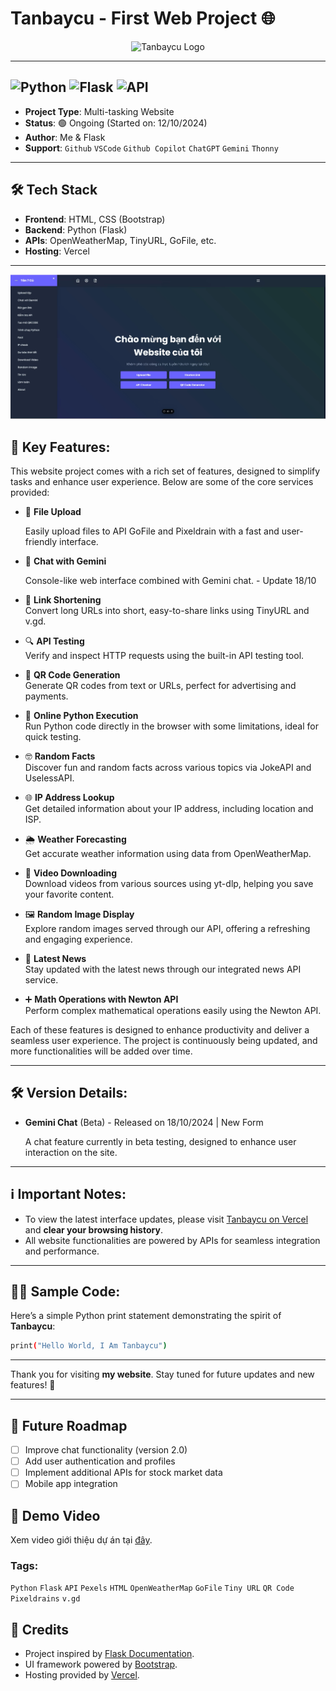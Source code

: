 
# Tanbaycu - First Web Project 🌐
<p align="center">
  <img src="https://i.postimg.cc/mZm3WQJJ/Tan-7-cu-1.png" alt="Tanbaycu Logo" width="400"/>
</p>

---
![Python](https://img.shields.io/badge/Python-3.9-blue)
![Flask](https://img.shields.io/badge/Flask-2.0-lightgrey)
![API](https://img.shields.io/badge/API-Enabled-green)
---
- **Project Type**: Multi-tasking Website  
- **Status**: 🟢 Ongoing (Started on: 12/10/2024)  
- **Author**: Me & Flask
- **Support**: `Github` `VSCode` `Github Copilot` `ChatGPT` `Gemini` `Thonny`

--- 
## 🛠️ Tech Stack

- **Frontend**: HTML, CSS (Bootstrap)
- **Backend**: Python (Flask)
- **APIs**: OpenWeatherMap, TinyURL, GoFile, etc.
- **Hosting**: Vercel
---
![Chào em](static/mota.jpg)

## 🚀 Key Features:

This website project comes with a rich set of features, designed to simplify tasks and enhance user experience. Below are some of the core services provided:

- 📁 **File Upload** 

  Easily upload files to API GoFile and Pixeldrain with a fast and user-friendly interface.

- 🤖 **Chat with Gemini**

  Console-like web interface combined with Gemini chat. - Update 18/10

- 🔗 **Link Shortening**  
  Convert long URLs into short, easy-to-share links using TinyURL and v.gd.

- 🔍 **API Testing**  
  Verify and inspect HTTP requests using the built-in API testing tool.

- 📱 **QR Code Generation**  
  Generate QR codes from text or URLs, perfect for advertising and payments.

- 🐍 **Online Python Execution**  
  Run Python code directly in the browser with some limitations, ideal for quick testing.

- 🤓 **Random Facts**  
  Discover fun and random facts across various topics via JokeAPI and UselessAPI.

- 🌐 **IP Address Lookup**  
  Get detailed information about your IP address, including location and ISP.

- 🌦️ **Weather Forecasting**  
  Get accurate weather information using data from OpenWeatherMap.

- 🎥 **Video Downloading**  
  Download videos from various sources using yt-dlp, helping you save your favorite content.

- 🖼️ **Random Image Display**  
  Explore random images served through our API, offering a refreshing and engaging experience.

- 📰 **Latest News**  
  Stay updated with the latest news through our integrated news API service.

- ➕ **Math Operations with Newton API**  
  Perform complex mathematical operations easily using the Newton API.

Each of these features is designed to enhance productivity and deliver a seamless user experience. The project is continuously being updated, and more functionalities will be added over time.

---

## 🛠️ Version Details:

- **Gemini Chat** (Beta) - Released on 18/10/2024 | New Form

  A chat feature currently in beta testing, designed to enhance user interaction on the site.

---

## ℹ️ Important Notes:

- To view the latest interface updates, please visit [Tanbaycu on Vercel](https://tanbaycu.vercel.app) and **clear your browsing history**.
- All website functionalities are powered by APIs for seamless integration and performance.

---

## 👨‍💻 Sample Code:

Here’s a simple Python print statement demonstrating the spirit of **Tanbaycu**:

```bash
print("Hello World, I Am Tanbaycu")
```

---

Thank you for visiting **my website**. Stay tuned for future updates and new features! 🎉

---

## 🚧 Future Roadmap

- [ ] Improve chat functionality (version 2.0)
- [ ] Add user authentication and profiles
- [ ] Implement additional APIs for stock market data
- [ ] Mobile app integration

## 🎥 Demo Video

Xem video giới thiệu dự án tại [đây](https://player.vimeo.com/video/1021034750?badge=0&autopause=0&player_id=0&app_id=58479).



### Tags:
`Python` `Flask` `API` `Pexels` `HTML` `OpenWeatherMap` `GoFile` `Tiny URL` `QR Code` `Pixeldrains` `v.gd` 






















## 🙏 Credits

- Project inspired by [Flask Documentation](https://flask.palletsprojects.com/).
- UI framework powered by [Bootstrap](https://getbootstrap.com/).
- Hosting provided by [Vercel](https://vercel.com/).
